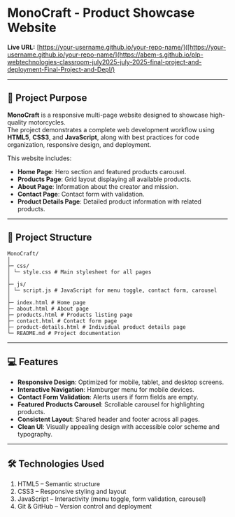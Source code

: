 # MonoCraft - Product Showcase Website

**Live URL:** [https://your-username.github.io/your-repo-name/]([https://your-username.github.io/your-repo-name/](https://abem-s.github.io/plp-webtechnologies-classroom-july2025-july-2025-final-project-and-deployment-Final-Project-and-Depl/)

---

## 🌟 Project Purpose

**MonoCraft** is a responsive multi-page website designed to showcase high-quality motorcycles.  
The project demonstrates a complete web development workflow using **HTML5**, **CSS3**, and **JavaScript**, along with best practices for code organization, responsive design, and deployment.

This website includes:

- **Home Page**: Hero section and featured products carousel.
- **Products Page**: Grid layout displaying all available products.
- **About Page**: Information about the creator and mission.
- **Contact Page**: Contact form with validation.
- **Product Details Page**: Detailed product information with related products.

---

## 📂 Project Structure
```
MonoCraft/
│
├─ css/
│ └─ style.css # Main stylesheet for all pages
│
├─ js/
│ └─ script.js # JavaScript for menu toggle, contact form, carousel
│
├─ index.html # Home page
├─ about.html # About page
├─ products.html # Products listing page
├─ contact.html # Contact form page
├─ product-details.html # Individual product details page
└─ README.md # Project documentation
```


---

## 💻 Features

- **Responsive Design**: Optimized for mobile, tablet, and desktop screens.
- **Interactive Navigation**: Hamburger menu for mobile devices.
- **Contact Form Validation**: Alerts users if form fields are empty.
- **Featured Products Carousel**: Scrollable carousel for highlighting products.
- **Consistent Layout**: Shared header and footer across all pages.
- **Clean UI**: Visually appealing design with accessible color scheme and typography.

---
## 🛠️ Technologies Used
1. HTML5 – Semantic structure
2. CSS3 – Responsive styling and layout
3. JavaScript – Interactivity (menu toggle, form validation, carousel)
4. Git & GitHub – Version control and deployment


